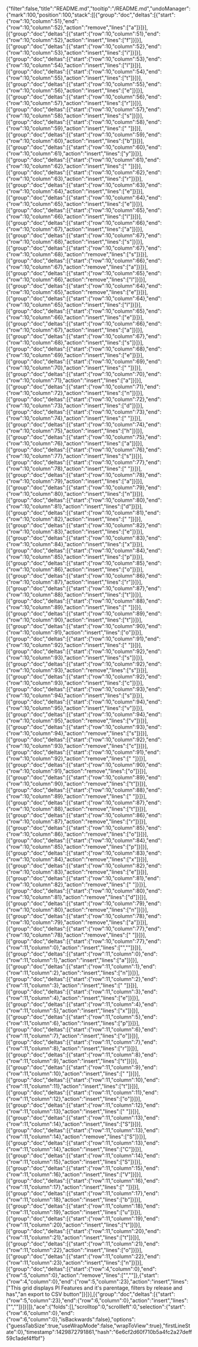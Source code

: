 {"filter":false,"title":"README.md","tooltip":"/README.md","undoManager":{"mark":100,"position":100,"stack":[[{"group":"doc","deltas":[{"start":{"row":10,"column":51},"end":{"row":10,"column":52},"action":"remove","lines":["a"]}]}],[{"group":"doc","deltas":[{"start":{"row":10,"column":51},"end":{"row":10,"column":52},"action":"insert","lines":["f"]}]}],[{"group":"doc","deltas":[{"start":{"row":10,"column":52},"end":{"row":10,"column":53},"action":"insert","lines":["i"]}]}],[{"group":"doc","deltas":[{"start":{"row":10,"column":53},"end":{"row":10,"column":54},"action":"insert","lines":["l"]}]}],[{"group":"doc","deltas":[{"start":{"row":10,"column":54},"end":{"row":10,"column":55},"action":"insert","lines":["t"]}]}],[{"group":"doc","deltas":[{"start":{"row":10,"column":55},"end":{"row":10,"column":56},"action":"insert","lines":["e"]}]}],[{"group":"doc","deltas":[{"start":{"row":10,"column":56},"end":{"row":10,"column":57},"action":"insert","lines":["r"]}]}],[{"group":"doc","deltas":[{"start":{"row":10,"column":57},"end":{"row":10,"column":58},"action":"insert","lines":["s"]}]}],[{"group":"doc","deltas":[{"start":{"row":10,"column":58},"end":{"row":10,"column":59},"action":"insert","lines":[" "]}]}],[{"group":"doc","deltas":[{"start":{"row":10,"column":59},"end":{"row":10,"column":60},"action":"insert","lines":["b"]}]}],[{"group":"doc","deltas":[{"start":{"row":10,"column":60},"end":{"row":10,"column":61},"action":"insert","lines":["y"]}]}],[{"group":"doc","deltas":[{"start":{"row":10,"column":61},"end":{"row":10,"column":62},"action":"insert","lines":[" "]}]}],[{"group":"doc","deltas":[{"start":{"row":10,"column":62},"end":{"row":10,"column":63},"action":"insert","lines":["r"]}]}],[{"group":"doc","deltas":[{"start":{"row":10,"column":63},"end":{"row":10,"column":64},"action":"insert","lines":["e"]}]}],[{"group":"doc","deltas":[{"start":{"row":10,"column":64},"end":{"row":10,"column":65},"action":"insert","lines":["e"]}]}],[{"group":"doc","deltas":[{"start":{"row":10,"column":65},"end":{"row":10,"column":66},"action":"insert","lines":["l"]}]}],[{"group":"doc","deltas":[{"start":{"row":10,"column":66},"end":{"row":10,"column":67},"action":"insert","lines":["a"]}]}],[{"group":"doc","deltas":[{"start":{"row":10,"column":67},"end":{"row":10,"column":68},"action":"insert","lines":["s"]}]}],[{"group":"doc","deltas":[{"start":{"row":10,"column":67},"end":{"row":10,"column":68},"action":"remove","lines":["s"]}]}],[{"group":"doc","deltas":[{"start":{"row":10,"column":66},"end":{"row":10,"column":67},"action":"remove","lines":["a"]}]}],[{"group":"doc","deltas":[{"start":{"row":10,"column":65},"end":{"row":10,"column":66},"action":"remove","lines":["l"]}]}],[{"group":"doc","deltas":[{"start":{"row":10,"column":64},"end":{"row":10,"column":65},"action":"remove","lines":["e"]}]}],[{"group":"doc","deltas":[{"start":{"row":10,"column":64},"end":{"row":10,"column":65},"action":"insert","lines":["l"]}]}],[{"group":"doc","deltas":[{"start":{"row":10,"column":65},"end":{"row":10,"column":66},"action":"insert","lines":["e"]}]}],[{"group":"doc","deltas":[{"start":{"row":10,"column":66},"end":{"row":10,"column":67},"action":"insert","lines":["a"]}]}],[{"group":"doc","deltas":[{"start":{"row":10,"column":67},"end":{"row":10,"column":68},"action":"insert","lines":["s"]}]}],[{"group":"doc","deltas":[{"start":{"row":10,"column":68},"end":{"row":10,"column":69},"action":"insert","lines":["e"]}]}],[{"group":"doc","deltas":[{"start":{"row":10,"column":69},"end":{"row":10,"column":70},"action":"insert","lines":[" "]}]}],[{"group":"doc","deltas":[{"start":{"row":10,"column":70},"end":{"row":10,"column":71},"action":"insert","lines":["a"]}]}],[{"group":"doc","deltas":[{"start":{"row":10,"column":71},"end":{"row":10,"column":72},"action":"insert","lines":["n"]}]}],[{"group":"doc","deltas":[{"start":{"row":10,"column":72},"end":{"row":10,"column":73},"action":"insert","lines":["d"]}]}],[{"group":"doc","deltas":[{"start":{"row":10,"column":73},"end":{"row":10,"column":74},"action":"insert","lines":[" "]}]}],[{"group":"doc","deltas":[{"start":{"row":10,"column":74},"end":{"row":10,"column":75},"action":"insert","lines":["h"]}]}],[{"group":"doc","deltas":[{"start":{"row":10,"column":75},"end":{"row":10,"column":76},"action":"insert","lines":["a"]}]}],[{"group":"doc","deltas":[{"start":{"row":10,"column":76},"end":{"row":10,"column":77},"action":"insert","lines":["s"]}]}],[{"group":"doc","deltas":[{"start":{"row":10,"column":77},"end":{"row":10,"column":78},"action":"insert","lines":[" "]}]}],[{"group":"doc","deltas":[{"start":{"row":10,"column":78},"end":{"row":10,"column":79},"action":"insert","lines":["a"]}]}],[{"group":"doc","deltas":[{"start":{"row":10,"column":79},"end":{"row":10,"column":80},"action":"insert","lines":["n"]}]}],[{"group":"doc","deltas":[{"start":{"row":10,"column":80},"end":{"row":10,"column":81},"action":"insert","lines":["d"]}]}],[{"group":"doc","deltas":[{"start":{"row":10,"column":81},"end":{"row":10,"column":82},"action":"insert","lines":[" "]}]}],[{"group":"doc","deltas":[{"start":{"row":10,"column":82},"end":{"row":10,"column":83},"action":"insert","lines":["e"]}]}],[{"group":"doc","deltas":[{"start":{"row":10,"column":83},"end":{"row":10,"column":84},"action":"insert","lines":["x"]}]}],[{"group":"doc","deltas":[{"start":{"row":10,"column":84},"end":{"row":10,"column":85},"action":"insert","lines":["p"]}]}],[{"group":"doc","deltas":[{"start":{"row":10,"column":85},"end":{"row":10,"column":86},"action":"insert","lines":["o"]}]}],[{"group":"doc","deltas":[{"start":{"row":10,"column":86},"end":{"row":10,"column":87},"action":"insert","lines":["r"]}]}],[{"group":"doc","deltas":[{"start":{"row":10,"column":87},"end":{"row":10,"column":88},"action":"insert","lines":["t"]}]}],[{"group":"doc","deltas":[{"start":{"row":10,"column":88},"end":{"row":10,"column":89},"action":"insert","lines":[" "]}]}],[{"group":"doc","deltas":[{"start":{"row":10,"column":89},"end":{"row":10,"column":90},"action":"insert","lines":["t"]}]}],[{"group":"doc","deltas":[{"start":{"row":10,"column":90},"end":{"row":10,"column":91},"action":"insert","lines":["o"]}]}],[{"group":"doc","deltas":[{"start":{"row":10,"column":91},"end":{"row":10,"column":92},"action":"insert","lines":[" "]}]}],[{"group":"doc","deltas":[{"start":{"row":10,"column":92},"end":{"row":10,"column":93},"action":"insert","lines":["s"]}]}],[{"group":"doc","deltas":[{"start":{"row":10,"column":92},"end":{"row":10,"column":93},"action":"remove","lines":["s"]}]}],[{"group":"doc","deltas":[{"start":{"row":10,"column":92},"end":{"row":10,"column":93},"action":"insert","lines":["c"]}]}],[{"group":"doc","deltas":[{"start":{"row":10,"column":93},"end":{"row":10,"column":94},"action":"insert","lines":["s"]}]}],[{"group":"doc","deltas":[{"start":{"row":10,"column":94},"end":{"row":10,"column":95},"action":"insert","lines":["v"]}]}],[{"group":"doc","deltas":[{"start":{"row":10,"column":94},"end":{"row":10,"column":95},"action":"remove","lines":["v"]}]}],[{"group":"doc","deltas":[{"start":{"row":10,"column":93},"end":{"row":10,"column":94},"action":"remove","lines":["s"]}]}],[{"group":"doc","deltas":[{"start":{"row":10,"column":92},"end":{"row":10,"column":93},"action":"remove","lines":["c"]}]}],[{"group":"doc","deltas":[{"start":{"row":10,"column":91},"end":{"row":10,"column":92},"action":"remove","lines":[" "]}]}],[{"group":"doc","deltas":[{"start":{"row":10,"column":90},"end":{"row":10,"column":91},"action":"remove","lines":["o"]}]}],[{"group":"doc","deltas":[{"start":{"row":10,"column":89},"end":{"row":10,"column":90},"action":"remove","lines":["t"]}]}],[{"group":"doc","deltas":[{"start":{"row":10,"column":88},"end":{"row":10,"column":89},"action":"remove","lines":[" "]}]}],[{"group":"doc","deltas":[{"start":{"row":10,"column":87},"end":{"row":10,"column":88},"action":"remove","lines":["t"]}]}],[{"group":"doc","deltas":[{"start":{"row":10,"column":86},"end":{"row":10,"column":87},"action":"remove","lines":["r"]}]}],[{"group":"doc","deltas":[{"start":{"row":10,"column":85},"end":{"row":10,"column":86},"action":"remove","lines":["o"]}]}],[{"group":"doc","deltas":[{"start":{"row":10,"column":84},"end":{"row":10,"column":85},"action":"remove","lines":["p"]}]}],[{"group":"doc","deltas":[{"start":{"row":10,"column":83},"end":{"row":10,"column":84},"action":"remove","lines":["x"]}]}],[{"group":"doc","deltas":[{"start":{"row":10,"column":82},"end":{"row":10,"column":83},"action":"remove","lines":["e"]}]}],[{"group":"doc","deltas":[{"start":{"row":10,"column":81},"end":{"row":10,"column":82},"action":"remove","lines":[" "]}]}],[{"group":"doc","deltas":[{"start":{"row":10,"column":80},"end":{"row":10,"column":81},"action":"remove","lines":["d"]}]}],[{"group":"doc","deltas":[{"start":{"row":10,"column":79},"end":{"row":10,"column":80},"action":"remove","lines":["n"]}]}],[{"group":"doc","deltas":[{"start":{"row":10,"column":78},"end":{"row":10,"column":79},"action":"remove","lines":["a"]}]}],[{"group":"doc","deltas":[{"start":{"row":10,"column":77},"end":{"row":10,"column":78},"action":"remove","lines":[" "]}]}],[{"group":"doc","deltas":[{"start":{"row":10,"column":77},"end":{"row":11,"column":0},"action":"insert","lines":["",""]}]}],[{"group":"doc","deltas":[{"start":{"row":11,"column":0},"end":{"row":11,"column":1},"action":"insert","lines":["a"]}]}],[{"group":"doc","deltas":[{"start":{"row":11,"column":1},"end":{"row":11,"column":2},"action":"insert","lines":["n"]}]}],[{"group":"doc","deltas":[{"start":{"row":11,"column":2},"end":{"row":11,"column":3},"action":"insert","lines":[" "]}]}],[{"group":"doc","deltas":[{"start":{"row":11,"column":3},"end":{"row":11,"column":4},"action":"insert","lines":["e"]}]}],[{"group":"doc","deltas":[{"start":{"row":11,"column":4},"end":{"row":11,"column":5},"action":"insert","lines":["x"]}]}],[{"group":"doc","deltas":[{"start":{"row":11,"column":5},"end":{"row":11,"column":6},"action":"insert","lines":["p"]}]}],[{"group":"doc","deltas":[{"start":{"row":11,"column":6},"end":{"row":11,"column":7},"action":"insert","lines":["o"]}]}],[{"group":"doc","deltas":[{"start":{"row":11,"column":7},"end":{"row":11,"column":8},"action":"insert","lines":["r"]}]}],[{"group":"doc","deltas":[{"start":{"row":11,"column":8},"end":{"row":11,"column":9},"action":"insert","lines":["t"]}]}],[{"group":"doc","deltas":[{"start":{"row":11,"column":9},"end":{"row":11,"column":10},"action":"insert","lines":[" "]}]}],[{"group":"doc","deltas":[{"start":{"row":11,"column":10},"end":{"row":11,"column":11},"action":"insert","lines":["t"]}]}],[{"group":"doc","deltas":[{"start":{"row":11,"column":11},"end":{"row":11,"column":12},"action":"insert","lines":["o"]}]}],[{"group":"doc","deltas":[{"start":{"row":11,"column":12},"end":{"row":11,"column":13},"action":"insert","lines":[" "]}]}],[{"group":"doc","deltas":[{"start":{"row":11,"column":13},"end":{"row":11,"column":14},"action":"insert","lines":["S"]}]}],[{"group":"doc","deltas":[{"start":{"row":11,"column":13},"end":{"row":11,"column":14},"action":"remove","lines":["S"]}]}],[{"group":"doc","deltas":[{"start":{"row":11,"column":13},"end":{"row":11,"column":14},"action":"insert","lines":["C"]}]}],[{"group":"doc","deltas":[{"start":{"row":11,"column":14},"end":{"row":11,"column":15},"action":"insert","lines":["S"]}]}],[{"group":"doc","deltas":[{"start":{"row":11,"column":15},"end":{"row":11,"column":16},"action":"insert","lines":["V"]}]}],[{"group":"doc","deltas":[{"start":{"row":11,"column":16},"end":{"row":11,"column":17},"action":"insert","lines":[" "]}]}],[{"group":"doc","deltas":[{"start":{"row":11,"column":17},"end":{"row":11,"column":18},"action":"insert","lines":["b"]}]}],[{"group":"doc","deltas":[{"start":{"row":11,"column":18},"end":{"row":11,"column":19},"action":"insert","lines":["u"]}]}],[{"group":"doc","deltas":[{"start":{"row":11,"column":19},"end":{"row":11,"column":20},"action":"insert","lines":["t"]}]}],[{"group":"doc","deltas":[{"start":{"row":11,"column":20},"end":{"row":11,"column":21},"action":"insert","lines":["t"]}]}],[{"group":"doc","deltas":[{"start":{"row":11,"column":21},"end":{"row":11,"column":22},"action":"insert","lines":["o"]}]}],[{"group":"doc","deltas":[{"start":{"row":11,"column":22},"end":{"row":11,"column":23},"action":"insert","lines":["n"]}]}],[{"group":"doc","deltas":[{"start":{"row":4,"column":0},"end":{"row":5,"column":0},"action":"remove","lines":["",""]},{"start":{"row":4,"column":0},"end":{"row":5,"column":23},"action":"insert","lines":["This grid displays PI Features and it's parentage, filters by release and has","an export to CSV button"]}]}],[{"group":"doc","deltas":[{"start":{"row":5,"column":23},"end":{"row":6,"column":0},"action":"insert","lines":["",""]}]}]]},"ace":{"folds":[],"scrolltop":0,"scrollleft":0,"selection":{"start":{"row":6,"column":0},"end":{"row":6,"column":0},"isBackwards":false},"options":{"guessTabSize":true,"useWrapMode":false,"wrapToView":true},"firstLineState":0},"timestamp":1429872791861,"hash":"6e6cf2d60f710b5a4fc2a27deff59c1adef4ffbf"}